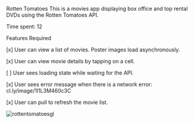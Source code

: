 Rotten Tomatoes
This is a movies app displaying box office and top rental DVDs using the Rotten Tomatoes API.

Time spent: 12

Features Required

[x] User can view a list of movies. Poster images load asynchronously.

[x] User can view movie details by tapping on a cell.

[ ] User sees loading state while waiting for the API.

[x] User sees error message when there is a network error: cl.ly/image/1l1L3M460c3C

[x] User can pull to refresh the movie list.

![rottentomatoesgl](https://cloud.githubusercontent.com/assets/13508908/9594472/84b00ed2-5085-11e5-8a9c-42c44a22f859.gif)
